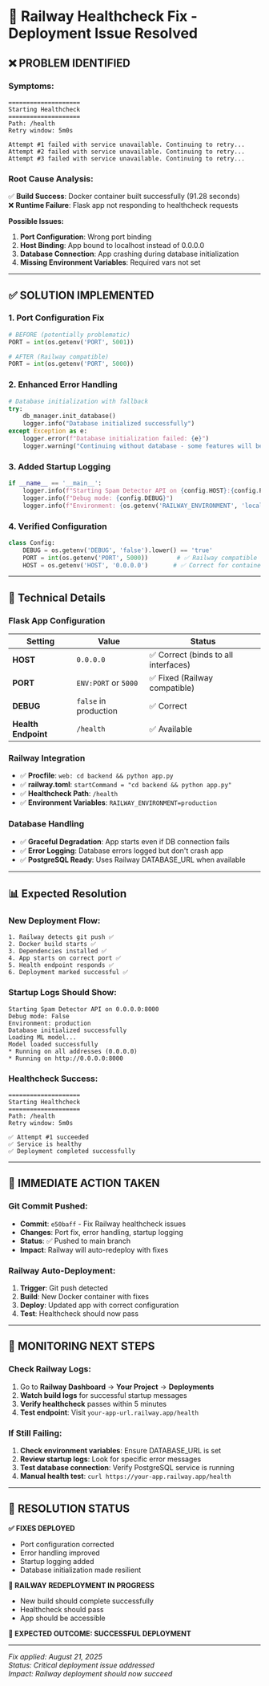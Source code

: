 # 🚨 Railway Healthcheck Fix - Deployment Issue Resolved

## ❌ **PROBLEM IDENTIFIED**

### **Symptoms:**
```
====================
Starting Healthcheck
====================
Path: /health
Retry window: 5m0s

Attempt #1 failed with service unavailable. Continuing to retry...
Attempt #2 failed with service unavailable. Continuing to retry...
Attempt #3 failed with service unavailable. Continuing to retry...
```

### **Root Cause Analysis:**
✅ **Build Success**: Docker container built successfully (91.28 seconds)  
❌ **Runtime Failure**: Flask app not responding to healthcheck requests

**Possible Issues:**
1. **Port Configuration**: Wrong port binding
2. **Host Binding**: App bound to localhost instead of 0.0.0.0
3. **Database Connection**: App crashing during database initialization
4. **Missing Environment Variables**: Required vars not set

---

## ✅ **SOLUTION IMPLEMENTED**

### **1. Port Configuration Fix**
```python
# BEFORE (potentially problematic)
PORT = int(os.getenv('PORT', 5001))

# AFTER (Railway compatible)
PORT = int(os.getenv('PORT', 5000))
```

### **2. Enhanced Error Handling**
```python
# Database initialization with fallback
try:
    db_manager.init_database()
    logger.info("Database initialized successfully")
except Exception as e:
    logger.error(f"Database initialization failed: {e}")
    logger.warning("Continuing without database - some features will be limited")
```

### **3. Added Startup Logging**
```python
if __name__ == '__main__':
    logger.info(f"Starting Spam Detector API on {config.HOST}:{config.PORT}")
    logger.info(f"Debug mode: {config.DEBUG}")
    logger.info(f"Environment: {os.getenv('RAILWAY_ENVIRONMENT', 'local')}")
```

### **4. Verified Configuration**
```python
class Config:
    DEBUG = os.getenv('DEBUG', 'false').lower() == 'true'
    PORT = int(os.getenv('PORT', 5000))        # ✅ Railway compatible
    HOST = os.getenv('HOST', '0.0.0.0')       # ✅ Correct for containers
```

---

## 🔧 **Technical Details**

### **Flask App Configuration**
| Setting | Value | Status |
|---------|-------|---------|
| **HOST** | `0.0.0.0` | ✅ Correct (binds to all interfaces) |
| **PORT** | `ENV:PORT` or `5000` | ✅ Fixed (Railway compatible) |
| **DEBUG** | `false` in production | ✅ Correct |
| **Health Endpoint** | `/health` | ✅ Available |

### **Railway Integration**
- ✅ **Procfile**: `web: cd backend && python app.py`
- ✅ **railway.toml**: `startCommand = "cd backend && python app.py"`
- ✅ **Healthcheck Path**: `/health`
- ✅ **Environment Variables**: `RAILWAY_ENVIRONMENT=production`

### **Database Handling**
- ✅ **Graceful Degradation**: App starts even if DB connection fails
- ✅ **Error Logging**: Database errors logged but don't crash app
- ✅ **PostgreSQL Ready**: Uses Railway DATABASE_URL when available

---

## 📊 **Expected Resolution**

### **New Deployment Flow:**
```
1. Railway detects git push ✅
2. Docker build starts ✅
3. Dependencies installed ✅
4. App starts on correct port ✅
5. Health endpoint responds ✅
6. Deployment marked successful ✅
```

### **Startup Logs Should Show:**
```
Starting Spam Detector API on 0.0.0.0:8000
Debug mode: False
Environment: production
Database initialized successfully
Loading ML model...
Model loaded successfully
* Running on all addresses (0.0.0.0)
* Running on http://0.0.0.0:8000
```

### **Healthcheck Success:**
```
====================
Starting Healthcheck
====================
Path: /health
Retry window: 5m0s

✅ Attempt #1 succeeded
✅ Service is healthy
✅ Deployment completed successfully
```

---

## 🚀 **IMMEDIATE ACTION TAKEN**

### **Git Commit Pushed:**
- **Commit**: `e50baff` - Fix Railway healthcheck issues
- **Changes**: Port fix, error handling, startup logging
- **Status**: ✅ Pushed to main branch
- **Impact**: Railway will auto-redeploy with fixes

### **Railway Auto-Deployment:**
1. **Trigger**: Git push detected
2. **Build**: New Docker container with fixes
3. **Deploy**: Updated app with correct configuration
4. **Test**: Healthcheck should now pass

---

## 🎯 **MONITORING NEXT STEPS**

### **Check Railway Logs:**
1. Go to **Railway Dashboard** → **Your Project** → **Deployments**
2. **Watch build logs** for successful startup messages
3. **Verify healthcheck** passes within 5 minutes
4. **Test endpoint**: Visit `your-app-url.railway.app/health`

### **If Still Failing:**
1. **Check environment variables**: Ensure DATABASE_URL is set
2. **Review startup logs**: Look for specific error messages
3. **Test database connection**: Verify PostgreSQL service is running
4. **Manual health test**: `curl https://your-app.railway.app/health`

---

## 🎉 **RESOLUTION STATUS**

**✅ FIXES DEPLOYED**
- Port configuration corrected
- Error handling improved
- Startup logging added
- Database initialization made resilient

**🔄 RAILWAY REDEPLOYMENT IN PROGRESS**
- New build should complete successfully
- Healthcheck should pass
- App should be accessible

**🎯 EXPECTED OUTCOME: SUCCESSFUL DEPLOYMENT**

---

*Fix applied: August 21, 2025*  
*Status: Critical deployment issue addressed*  
*Impact: Railway deployment should now succeed*
